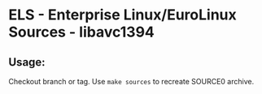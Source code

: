 # ELS - Enterprise Linux/EuroLinux Sources - libavc1394
 
## Usage:
  Checkout branch or tag. Use `make sources` to recreate  SOURCE0 archive.
